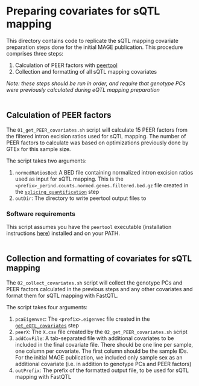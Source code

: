 # Preparing covariates for sQTL mapping

This directory contains code to replicate the sQTL mapping covariate preparation steps done for the initial MAGE publication. This procedure comprises three steps:
1. Calculation of PEER factors with [peertool](https://github.com/PMBio/peer)
2. Collection and formatting of all sQTL mapping covariates

*Note: these steps should be run in order, and require that genotype PCs were previously calculated during eQTL mapping preparation*<br><br>

## Calculation of PEER factors

The `01_get_PEER_covariates.sh` script will calculate 15 PEER factors from the filtered intron excision ratios used for sQTL mapping. The number of PEER factors to calculate was based on optimizations previously done by GTEx for this sample size.

The script takes two arguments:
1. `normedRatiosBed`: A BED file containing normalized intron excision ratios used as input for sQTL mapping. This is the `<prefix>_perind.counts.normed.genes.filtered.bed.gz` file created in the [`splicing_quantification`](../../data_preparation/splicing_quantification/) step
2. `outDir`: The directory to write peertool output files to

### Software requirements

This script assumes you have the `peertool` executable (installation instructions [here](https://github.com/PMBio/peer/wiki/Installation-instructions)) installed and on your PATH.<br><br>

## Collection and formatting of covariates for sQTL mapping

The `02_collect_covariates.sh` script will collect  the genotype PCs and PEER factors calculated in the previous steps and any other covariates and format them for sQTL mapping with FastQTL.

The script takes four arguments:
1. `pcaEigenvec`: The `<prefix>.eigenvec` file created in the [`get_eQTL_covariates`](../../eQTL_mapping/get_eQTL_covariates/) step
2. `peerX`: The `X.csv` file created by the `02_get_PEER_covariates.sh` script
3. `addCovFile`: A tab-separated file with additional covariates to be included in the final covariate file. There should be one line per sample, one column per covariate. The first column should be the sample IDs. For the initial MAGE publication, we included only sample sex as an additional covariate (i.e. in addition to genotype PCs and PEER factors)
4. `outPrefix`: The prefix of the formatted output file, to be used for sQTL mapping with FastQTL
<br><br>
